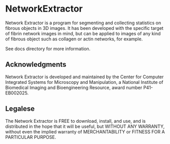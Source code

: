# NetworkExtractor

Network Extractor is a program for segmenting and collecting statistics on fibrous objects in 3D images. It has been developed with the specific target of fibrin network images in mind, but can be applied to images of any kind of fibrous object such as collagen or actin networks, for example.

See docs directory for more information.

## Acknowledgments
Network Extractor is developed and maintained by the Center for Computer Integrated Systems for Microscopy and Manipulation, a National Institute of Biomedical Imaging and Bioengineering Resource, award number P41-EB002025.

## Legalese
The Network Extractor is FREE to download, install, and use, and is distributed in the hope that it will be useful, but WITHOUT ANY WARRANTY, without even the implied warranty of MERCHANTABILITY or FITNESS FOR A PARTICULAR PURPOSE.

